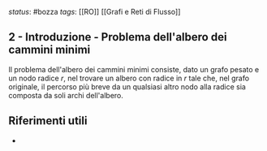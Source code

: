 *status*: #bozza 
*tags*: [[RO]] [[Grafi e Reti di Flusso]]

## 2 - Introduzione - Problema dell'albero dei cammini minimi

Il problema dell'albero dei cammini minimi consiste, dato un grafo pesato e un nodo radice $r$, nel trovare un albero con radice in $r$ tale che, nel grafo originale, il percorso più breve da un qualsiasi altro nodo alla radice sia composta da soli archi dell'albero.


## Riferimenti utili

* 